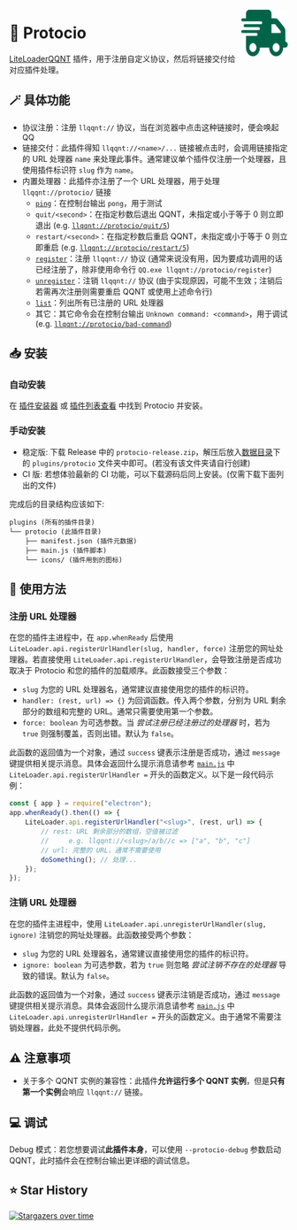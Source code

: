 <img src="./icons/icon.svg" align="right" style="width: 6em; height: 6em;"></img>

# 🚚 Protocio

[LiteLoaderQQNT](https://github.com/mo-jinran/LiteLoaderQQNT) 插件，用于注册自定义协议，然后将链接交付给对应插件处理。

## 🪄 具体功能

- 协议注册：注册 `llqqnt://` 协议，当在浏览器中点击这种链接时，便会唤起 QQ
- 链接交付：此插件得知 `llqqnt://<name>/...` 链接被点击时，会调用链接指定的 URL 处理器 `name` 来处理此事件。通常建议单个插件仅注册一个处理器，且使用插件标识符 `slug` 作为 `name`。
- 内置处理器：此插件亦注册了一个 URL 处理器，用于处理 `llqqnt://protocio/` 链接
    - [`ping`](llqqnt://protocio/ping)：在控制台输出 `pong`，用于测试
    - `quit/<second>`：在指定秒数后退出 QQNT，未指定或小于等于 0 则立即退出 (e.g. [`llqqnt://protocio/quit/5`](llqqnt://protocio/quit/5))
    - `restart/<second>`：在指定秒数后重启 QQNT，未指定或小于等于 0 则立即重启 (e.g. [`llqqnt://protocio/restart/5`](llqqnt://protocio/restart/5))
    - [`register`](llqqnt://protocio/register)：注册 `llqqnt://` 协议 (通常来说没有用，因为要成功调用的话已经注册了，除非使用命令行 `QQ.exe llqqnt://protocio/register`)
    - [`unregister`](llqqnt://protocio/unregister)：注销 `llqqnt://` 协议 (由于实现原因，可能不生效；注销后若需再次注册则需要重启 QQNT 或使用上述命令行)
    - [`list`](llqqnt://protocio/list)：列出所有已注册的 URL 处理器
    - 其它：其它命令会在控制台输出 `Unknown command: <command>`，用于调试 (e.g. [`llqqnt://protocio/bad-command`](llqqnt://protocio/bad-command))

## 📥 安装

### 自动安装

在 [插件安装器](https://github.com/xinyihl/LiteLoaderQQNT-PluginInstaller) 或 [插件列表查看](https://github.com/ltxhhz/LL-plugin-list-viewer) 中找到 Protocio 并安装。

### 手动安装

- 稳定版: 下载 Release 中的 `protocio-release.zip`，解压后放入[数据目录](https://github.com/mo-jinran/LiteLoaderQQNT-Plugin-Template/wiki/1.%E4%BA%86%E8%A7%A3%E6%95%B0%E6%8D%AE%E7%9B%AE%E5%BD%95%E7%BB%93%E6%9E%84#liteloader%E7%9A%84%E6%95%B0%E6%8D%AE%E7%9B%AE%E5%BD%95)下的 `plugins/protocio` 文件夹中即可。(若没有该文件夹请自行创建)
- CI 版: 若想体验最新的 CI 功能，可以下载源码后同上安装。(仅需下载下面列出的文件)

完成后的目录结构应该如下:

```
plugins (所有的插件目录)
└── protocio (此插件目录)
    ├── manifest.json (插件元数据)
    ├── main.js (插件脚本)
    └── icons/ (插件用到的图标)
```

## 🤔 使用方法

### 注册 URL 处理器

在您的插件主进程中，在 `app.whenReady` 后使用 `LiteLoader.api.registerUrlHandler(slug, handler, force)` 注册您的网址处理器。若直接使用 `LiteLoader.api.registerUrlHandler`，会导致注册是否成功取决于 Protocio 和您的插件的加载顺序。此函数接受三个参数：

- `slug` 为您的 URL 处理器名，通常建议直接使用您的插件的标识符。
- `handler: (rest, url) => {}` 为回调函数。传入两个参数，分别为 URL 剩余部分的数组和完整的 URL。通常只需要使用第一个参数。
- `force: boolean` 为可选参数。当 *尝试注册已经注册过的处理器* 时，若为 `true` 则强制覆盖，否则出错。默认为 `false`。

此函数的返回值为一个对象，通过 `success` 键表示注册是否成功，通过 `message` 键提供相关提示消息。具体会返回什么提示消息请参考 [`main.js`](https://github.com/PRO-2684/protocio/blob/main/main.js) 中 `LiteLoader.api.registerUrlHandler =` 开头的函数定义。以下是一段代码示例：

```javascript
const { app } = require("electron");
app.whenReady().then(() => {
    LiteLoader.api.registerUrlHandler("<slug>", (rest, url) => {
        // rest: URL 剩余部分的数组，空值被过滤
        //     e.g. llqqnt://<slug>/a/b//c => ["a", "b", "c"]
        // url: 完整的 URL，通常不需要使用
        doSomething(); // 处理...
    });
});
```

### 注销 URL 处理器

在您的插件主进程中，使用 `LiteLoader.api.unregisterUrlHandler(slug, ignore)` 注销您的网址处理器。此函数接受两个参数：

- `slug` 为您的 URL 处理器名，通常建议直接使用您的插件的标识符。
- `ignore: boolean` 为可选参数，若为 `true` 则忽略 *尝试注销不存在的处理器* 导致的错误。默认为 `false`。

此函数的返回值为一个对象，通过 `success` 键表示注销是否成功，通过 `message` 键提供相关提示消息。具体会返回什么提示消息请参考 [`main.js`](https://github.com/PRO-2684/protocio/blob/main/main.js) 中 `LiteLoader.api.unregisterUrlHandler =` 开头的函数定义。由于通常不需要注销处理器，此处不提供代码示例。

## ⚠️ 注意事项

- 关于多个 QQNT 实例的兼容性：此插件**允许运行多个 QQNT 实例**，但是**只有第一个实例**会响应 `llqqnt://` 链接。

## 💻 调试

Debug 模式：若您想要调试**此插件本身**，可以使用 `--protocio-debug` 参数启动 QQNT，此时插件会在控制台输出更详细的调试信息。

## ⭐ Star History

[![Stargazers over time](https://starchart.cc/PRO-2684/protocio.svg?variant=adaptive)](https://starchart.cc/PRO-2684/protocio)
